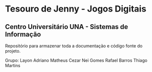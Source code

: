 # Tesouro de Jenny - Jogos Digitais
## Centro Universitário UNA  - Sistemas de Informação
Repositório para armazenar toda a documentação e código fonte do projeto.

Grupo:
   Layon Adriano 
   Matheus Cezar
   Nei Gomes
   Rafael Barros
   Thiago Martins

